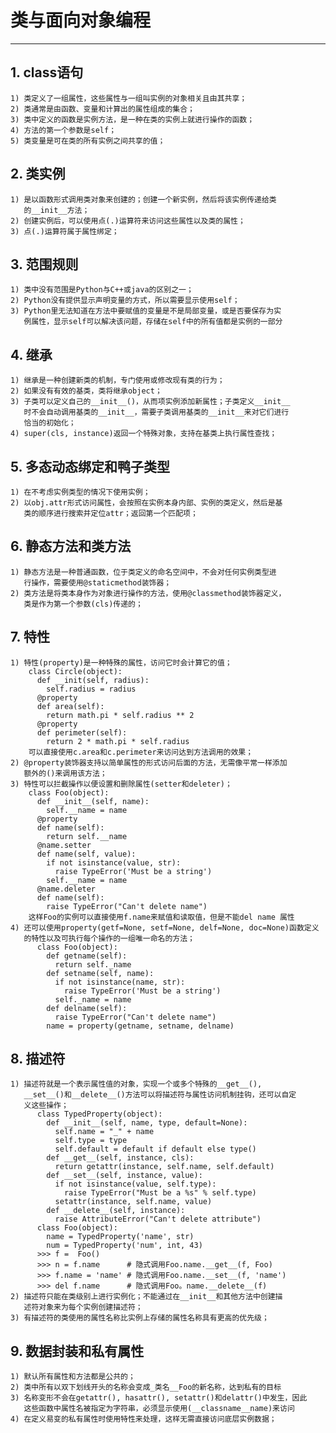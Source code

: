 # **类与面向对象编程**
***

## **1. class语句**
    1) 类定义了一组属性，这些属性与一组叫实例的对象相关且由其共享；
    2) 类通常是由函数、变量和计算出的属性组成的集合；
    3) 类中定义的函数是实例方法，是一种在类的实例上就进行操作的函数；
    4) 方法的第一个参数是self；
    5) 类变量是可在类的所有实例之间共享的值；

## **2. 类实例**
    1) 是以函数形式调用类对象来创建的；创建一个新实例，然后将该实例传递给类
       的__init__方法；
    2) 创建实例后，可以使用点(.)运算符来访问这些属性以及类的属性；
    3) 点(.)运算符属于属性绑定；

## **3. 范围规则**
    1) 类中没有范围是Python与C++或java的区别之一；
    2) Python没有提供显示声明变量的方式，所以需要显示使用self；
    3) Python里无法知道在方法中要赋值的变量是不是局部变量，或是否要保存为实
       例属性，显示self可以解决该问题，存储在self中的所有值都是实例的一部分

## **4. 继承**
    1) 继承是一种创建新类的机制，专门使用或修改现有类的行为；
    2) 如果没有有效的基类，类将继承object；
    3) 子类可以定义自己的__init__()，从而项实例添加新属性；子类定义__init__
       时不会自动调用基类的__init__，需要子类调用基类的__init__来对它们进行
       恰当的初始化；
    4) super(cls, instance)返回一个特殊对象，支持在基类上执行属性查找；

## **5. 多态动态绑定和鸭子类型**
    1) 在不考虑实例类型的情况下使用实例；
    2) 以obj.attr形式访问属性，会按照在实例本身内部、实例的类定义，然后是基
       类的顺序进行搜索并定位attr；返回第一个匹配项；

## **6. 静态方法和类方法**
    1) 静态方法是一种普通函数，位于类定义的命名空间中，不会对任何实例类型进
       行操作，需要使用@staticmethod装饰器；
    2) 类方法是将类本身作为对象进行操作的方法，使用@classmethod装饰器定义，
       类是作为第一个参数(cls)传递的；

## **7. 特性**
    1) 特性(property)是一种特殊的属性，访问它时会计算它的值；
        class Circle(object):
          def __init(self, radius):
            self.radius = radius
          @property
          def area(self):
            return math.pi * self.radius ** 2
          @property
          def perimeter(self):
            return 2 * math.pi * self.radius
        可以直接使用c.area和c.perimeter来访问达到方法调用的效果；
    2) @property装饰器支持以简单属性的形式访问后面的方法，无需像平常一样添加
       额外的()来调用该方法；
    3) 特性可以拦截操作以便设置和删除属性(setter和deleter)；
        class Foo(object):
          def __init__(self, name):
            self.__name = name
          @property
          def name(self):
            return self.__name
          @name.setter
          def name(self, value):
            if not isinstance(value, str):
              raise TypeError('Must be a string')
            self.__name = name
          @name.deleter
          def name(self):
            raise TypeError("Can't delete name")
        这样Foo的实例可以直接使用f.name来赋值和读取值，但是不能del name 属性
    4) 还可以使用property(getf=None, setf=None, delf=None, doc=None)函数定义
       的特性以及可执行每个操作的一组唯一命名的方法；
          class Foo(object):
            def getname(self):
              return self._name
            def setname(self, name):
              if not isinstance(name, str):
                raise TypeError('Must be a string')
              self._name = name
            def delname(self):
              raise TypeError("Can't delete name")
            name = property(getname, setname, delname)

## **8. 描述符**
    1) 描述符就是一个表示属性值的对象，实现一个或多个特殊的__get__(), 
       __set__()和__delete__()方法可以将描述符与属性访问机制挂钩，还可以自定
       义这些操作；
          class TypedProperty(object):
            def __init__(self, name, type, default=None):
              self.name = "_" + name
              self.type = type
              self.default = default if default else type()
            def __get__(self, instance, cls):
              return getattr(instance, self.name, self.default)
            def __set__(self, instance, value):
              if not isinstance(value, self.type):
                raise TypeError("Must be a %s" % self.type)
              setattr(instance, self.name, value)
            def __delete__(self, instance):
              raise AttributeError("Can't delete attribute")
          class Foo(object):
            name = TypedProperty('name', str)
            num = TypedProperty('num', int, 43)
          >>> f =  Foo()
          >>> n = f.name      # 隐式调用Foo.name.__get__(f, Foo)
          >>> f.name = 'name' # 隐式调用Foo.name.__set__(f, 'name')
          >>> del f.name      # 隐式调用Foo。name.__delete__(f)
    2) 描述符只能在类级别上进行实例化；不能通过在__init__和其他方法中创建描
       述符对象来为每个实例创建描述符；
    3) 有描述符的类使用的属性名称比实例上存储的属性名称具有更高的优先级；

## **9. 数据封装和私有属性**
    1) 默认所有属性和方法都是公共的；
    2) 类中所有以双下划线开头的名称会变成_类名__Foo的新名称，达到私有的目标
    3) 名称变形不会在getattr(), hasattr(), setattr()和delattr()中发生，因此
       这些函数中属性名被指定为字符串，必须显示使用(__classname__name)来访问
    4) 在定义易变的私有属性时使用特性来处理，这样无需直接访问底层实例数据；
